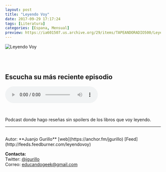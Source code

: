 ```yaml
---
layout: post
title: "Leyendo Voy"
date: 2017-09-29 17:17:24
tags: [Literatura]
categories: [Espana, Mensual]
preview: https://ia601507.us.archive.org/29/items/TAPEANDORADIO500/LeyendoVoy300-JuanjoGurillo.jpg
---
```


![Leyendo Voy](https://ia601507.us.archive.org/29/items/TAPEANDORADIO500/LeyendoVoy500-JuanjoGurillo.jpg)

<br/>
<br/>

## Escucha su más reciente episodio

<!--reproductor-feed=http://feeds.feedburner.com/leyendovoy-->
<!--reproductor-start-->
<audio id="audio" preload="auto" controls="" src="https://anchor.fm/s/104e31c/podcast/play/1235745/https%3A%2F%2Fd3ctxlq1ktw2nl.cloudfront.net%2Fproduction%2F2018-7-29%2F4309553-44100-2-e3d45767834ab.mp3"></audio>
<!--reproductor-end-->

<br>

Podcast donde hago reseñas sin spoilers de los libros que voy leyendo.

_ _ _

<br>
Autor: **Juanjo Gurillo**  
[web](https://anchor.fm/jgurillo)  
[Feed](http://feeds.feedburner.com/leyendovoy)  


**Contacta:**  
Twitter: [@jgurillo](https://twitter.com/jgurillo)  
Correo: [educandogeek@gmail.com](mailto:educandogeek@gmail.com)  
